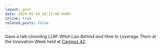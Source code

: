 ```yaml
---
layout: post
date: 2024-05-10 16:11:00-0400
inline: true
related_posts: false
---
```



Gave a talk *Unveiling LLM: What Lies Behind and How to Leverage Them* at the Innovation Week held at [Campus 42](https://www.42barcelona.com/es/).
